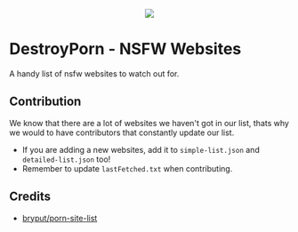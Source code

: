 <p align="center">
  <img src="https://avatars.githubusercontent.com/u/123158165?s=200&v=4" />
  <h1>DestroyPorn - NSFW Websites</h1>
  <p>A handy list of nsfw websites to watch out for.</p>
</p>

## Contribution
We know that there are a lot of websites we haven't got in our list, thats why we would to have contributors that constantly update our list.
- If you are adding a new websites, add it to `simple-list.json` and `detailed-list.json` too!
- Remember to update `lastFetched.txt` when contributing.

## Credits
- [bryput/porn-site-list](https://github.com/bryput/porn-site-list/blob/master/sites.json)